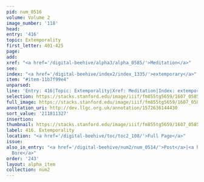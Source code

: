 ```yaml
---
pid: num_0516
volume: Volume 2
image_number: '118'
head:
entry: '416'
topic: Extemporality
first_letter: 401-425
page:
add:
xref: "<a href='/digital-beehive/alpha3/alpha_0585/'>Meditation</a>"
see:
index: "<a href='/digital-beehive/index2/index_1335/'>extemporary</a>"
item: "#item-11b7f99e4"
unparsed:
line: 'Entry: 416|Topic: Extemporality|Xref: Meditation|Index: extemporary|#item-11b7f99e4'
selection: https://stacks.stanford.edu/image/iiif/fm855tg5659/1607_0585/906,1327,2902,187/full/0/default.jpg
full_image: https://stacks.stanford.edu/image/iiif/fm855tg5659/1607_0585/full/full/0/default.jpg
annotation_uri: http://dev.llgc.org.uk/annotation/1572636144430
sort_value: '211811327'
insertion:
thumbnail: https://stacks.stanford.edu/image/iiif/fm855tg5659/1607_0585/906,1327,600,180/250,/0/default.jpg
label: 416. Extemporality
location: "<a href='/digital-beehive/toc/toc2_108/'>Full Page</a>"
issue:
also_in_entry: "<a href='/digital-beehive/num2/num_0514/'>Post</a>|<a href='/digital-beehive/num2/num_0515/'>To
  Bore</a>"
order: '243'
layout: alpha_item
collection: num2
---
```

